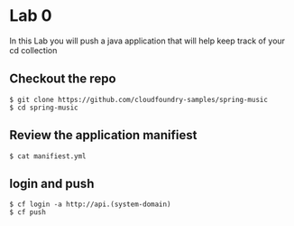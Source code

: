 # Lab 0

In this Lab you will push a java application that will help keep track of your cd collection

## Checkout the repo 

```
$ git clone https://github.com/cloudfoundry-samples/spring-music
$ cd spring-music
```
## Review the application manifiest 

```
$ cat manifiest.yml
```

## login and push
```
$ cf login -a http://api.(system-domain)
$ cf push
```
